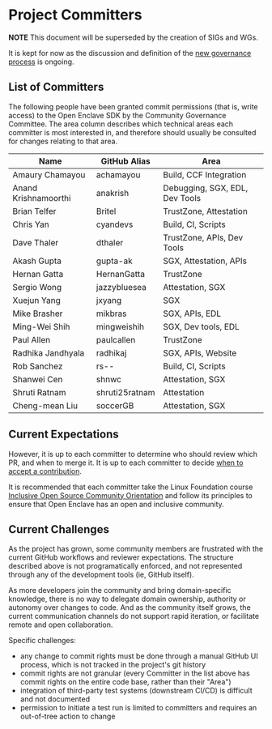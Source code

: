 Project Committers
==================

**NOTE**
This document will be superseded by the creation of SIGs and WGs.

It is kept for now as the discussion and definition of the [new governance process](Governance.md) is ongoing.

List of Committers
------------------

The following people have been granted commit permissions (that is, write
access) to the Open Enclave SDK by the Community Governance Committee. The area
column describes which technical areas each committer is most interested in, and
therefore should usually be consulted for changes relating to that area.


| Name                  | GitHub Alias        | Area                           |
|-----------------------|---------------------|--------------------------------|
| Amaury Chamayou       | achamayou           | Build, CCF Integration         |
| Anand Krishnamoorthi  | anakrish            | Debugging, SGX, EDL, Dev Tools |
| Brian Telfer          | Britel              | TrustZone, Attestation         |
| Chris Yan             | cyandevs            | Build, CI, Scripts             |
| Dave Thaler           | dthaler             | TrustZone, APIs, Dev Tools     |
| Akash Gupta           | gupta-ak            | SGX, Attestation, APIs         |
| Hernan Gatta          | HernanGatta         | TrustZone                      |
| Sergio Wong           | jazzybluesea        | Attestation, SGX               |
| Xuejun Yang           | jxyang              | SGX                            |
| Mike Brasher          | mikbras             | SGX, APIs, EDL                 |
| Ming-Wei Shih         | mingweishih         | SGX, Dev tools, EDL            |
| Paul Allen            | paulcallen          | TrustZone                      |
| Radhika Jandhyala     | radhikaj            | SGX, APIs, Website             |
| Rob Sanchez           | rs--                | Build, CI, Scripts             |
| Shanwei Cen           | shnwc               | Attestation, SGX               |
| Shruti Ratnam         | shruti25ratnam      | Attestation                    |
| Cheng-mean Liu        | soccerGB            | Attestation, SGX               |

Current Expectations
--------------------

However, it is up to each committer to determine who should review which PR, and
when to merge it. It is up to each committer to decide [when to accept a contribution](Governance.md#Accepting-Contributions).

It is recommended that each committer take the Linux Foundation course
[Inclusive Open Source Community Orientation](https://training.linuxfoundation.org/training/inclusive-open-source-community-orientation-lfc102/)
and follow its principles to ensure that Open Enclave has an open and inclusive community.

Current Challenges
------------------

As the project has grown, some community members are frustrated with the current
GitHub workflows and reviewer expectations. The structure described above is not
programatically enforced, and not represented through any of the development
tools (ie, GitHub itself).

As more developers join the community and bring domain-specific knowledge, there
is no way to delegate domain ownership, authority or autonomy over changes to
code. And as the community itself grows, the current communication channels do
not support rapid iteration, or facilitate remote and open collaboration.

Specific challenges:

* any change to commit rights must be done through a manual GitHub UI process,
  which is not tracked in the project's git history
* commit rights are not granular (every Committer in the list above has commit
  rights on the entire code base, rather than their "Area")
* integration of third-party test systems (downstream CI/CD) is difficult and not documented
* permission to initiate a test run is limited to committers and requires an
  out-of-tree action to change
